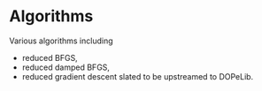 Algorithms
==========

Various algorithms including
 - reduced BFGS,
 - reduced damped BFGS,
 - reduced gradient descent
slated to be upstreamed to DOPeLib.
